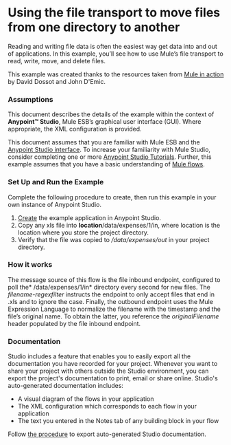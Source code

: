 # Using the file transport to move files from one directory to another

Reading and writing file data is often the easiest way get data into and out of applications. In this example, you’ll see how to use Mule’s file transport to read, write, move, and delete files.

This example was created thanks to the resources taken from [Mule in action](http://www.manning.com/dossot/) by David Dossot and John D'Emic.

### Assumptions ###

This document describes the details of the example within the context of **Anypoint™ Studio**, Mule ESB’s graphical user interface (GUI). Where appropriate, the XML configuration is provided.

This document assumes that you are familiar with Mule ESB and the [Anypoint Studio interface](http://www.mulesoft.org/documentation/display/current/Anypoint+Studio+Essentials). To increase your familiarity with Mule Studio, consider completing one or more [Anypoint Studio Tutorials](http://www.mulesoft.org/documentation/display/current/Basic+Studio+Tutorial). Further, this example assumes that you have a basic understanding of [Mule flows](http://www.mulesoft.org/documentation/display/current/Mule+Application+Architecture).

### Set Up and Run the Example ###

Complete the following procedure to create, then run this example in your own instance of Anypoint Studio. 

1. [Create](http://www.mulesoft.org/documentation/display/current/Mule+Examples#MuleExamples-CreateandRunExampleApplications) the example application in Anypoint Studio.
2. Copy any xls file into **location**/data/expenses/1/in, where location is the location where you store the project directory.
3. Verify that the file was copied to */data/expenses/out* in your project directory.

### How it works

The message source of this flow is the file inbound endpoint, configured to poll the* /data/expenses/1/in* directory every second for new files. The *filename-regexfilter* instructs the endpoint to only accept files that end in .xls and to ignore the case. Finally, the outbound endpoint uses the Mule Expression Language to normalize the filename with the timestamp and the file’s original name. To obtain the latter, you reference the *originalFilename* header populated by the file inbound endpoint. 

### Documentation ###

Studio includes a feature that enables you to easily export all the documentation you have recorded for your project. Whenever you want to share your project with others outside the Studio environment, you can export the project's documentation to print, email or share online. Studio's auto-generated documentation includes:

- A visual diagram of the flows in your application
- The XML configuration which corresponds to each flow in your application
- The text you entered in the Notes tab of any building block in your flow

Follow [the procedure](http://www.mulesoft.org/documentation/display/current/Importing+and+Exporting+in+Studio#ImportingandExportinginStudio-ExportingStudioDocumentation) to export auto-generated Studio documentation.
